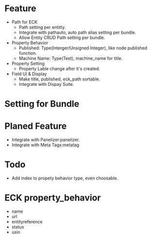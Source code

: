 # Feature
* Path for ECK
  - Path setting per entitty.
  - Integrate with pathauto, auto path alias setting per bundle.
  - Allow Entity CRUD Path setting per bundle.
* Property Behavior 
  - Published: Type(Interger/Unsigned Integer), like node published function.
  - Machine Name: Type(Text), machine_name for title.
* Property Setting
  - Property Lable change after it's created.
* Field UI & Display
  - Make title, published, eck_path sortable.
  - Integrate with Dispay Suite. 

# Setting for Bundle

# Planed Feature
  - Integrate with Panelizer:panelizer.
  - Integrate with Meta Tags:metatag

# Todo
  - Add index to propety behavior type, even choosable.

# ECK property_behavior
* name
* url
* entityreference
* status
* usin
